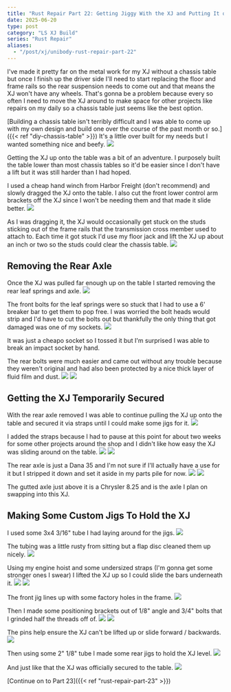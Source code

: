```yaml
---
title: "Rust Repair Part 22: Getting Jiggy With the XJ and Putting It on a Chassis Table"
date: 2025-06-20
type: post
category: "LS XJ Build"
series: "Rust Repair"
aliases:
  - "/post/xj/unibody-rust-repair-part-22"
---
```


I've made it pretty far on the metal work for my XJ without a chassis table but once I finish up the driver side I'll need to start replacing the floor and frame rails so the rear suspension needs to come out and that means the XJ won't have any wheels. That's gonna be a problem because every so often I need to move the XJ around to make space for other projects like repairs on my daily so a chassis table just seems like the best option.

[Building a chassis table isn't terribly difficult and I was able to come up with my own design and build one over the course of the past month or so.]({{< ref "diy-chassis-table" >}}) It's a little over built for my needs but I wanted something nice and beefy.
![](./images/1.jpg)

Getting the XJ up onto the table was a bit of an adventure. I purposely built the table lower than most chassis tables so it'd be easier since I don't have a lift but it was still harder than I had hoped.

I used a cheap hand winch from Harbor Freight (don't recommend) and slowly dragged the XJ onto the table. I also cut the front lower control arm brackets off the XJ since I won't be needing them and that made it slide better.
![](./images/2.jpg)

As I was dragging it, the XJ would occasionally get stuck on the studs sticking out of the frame rails that the transmission cross member used to attach to. Each time it got stuck I'd use my floor jack and lift the XJ up about an inch or two so the studs could clear the chassis table.
![](./images/3.jpg)

## Removing the Rear Axle

Once the XJ was pulled far enough up on the table I started removing the rear leaf springs and axle.
![](./images/3b.jpg)

The front bolts for the leaf springs were so stuck that I had to use a 6' breaker bar to get them to pop free. I was worried the bolt heads would strip and I'd have to cut the bolts out but thankfully the only thing that got damaged was one of my sockets.
![](./images/4.jpg)

It was just a cheapo socket so I tossed it but I'm surprised I was able to break an impact socket by hand.

The rear bolts were much easier and came out without any trouble because they weren't original and had also been protected by a nice thick layer of fluid film and dust.
![](./images/5.jpg)
![](./images/6.jpg)

## Getting the XJ Temporarily Secured

With the rear axle removed I was able to continue pulling the XJ up onto the table and secured it via straps until I could make some jigs for it.
![](./images/7.jpg)

I added the straps because I had to pause at this point for about two weeks for some other projects around the shop and I didn't like how easy the XJ was sliding around on the table.
![](./images/8.jpg)
![](./images/9.jpg)

The rear axle is just a Dana 35 and I'm not sure if I'll actually have a use for it but I stripped it down and set it aside in my parts pile for now.
![](./images/10.jpg)
![](./images/11.jpg)

The gutted axle just above it is a Chrysler 8.25 and is the axle I plan on swapping into this XJ.

## Making Some Custom Jigs To Hold the XJ

I used some 3x4 3/16" tube I had laying around for the jigs.
![](./images/12.jpg)

The tubing was a little rusty from sitting but a flap disc cleaned them up nicely.
![](./images/13.jpg)

Using my engine hoist and some undersized straps (I'm gonna get some stronger ones I swear) I lifted the XJ up so I could slide the bars underneath it.
![](./images/14.jpg)
![](./images/15.jpg)

The front jig lines up with some factory holes in the frame.
![](./images/16.jpg)

Then I made some positioning brackets out of 1/8" angle and 3/4" bolts that I grinded half the threads off of.
![](./images/17.jpg)
![](./images/18.jpg)

The pins help ensure the XJ can't be lifted up or slide forward / backwards.
![](./images/19.jpg)

Then using some 2" 1/8" tube I made some rear jigs to hold the XJ level.
![](./images/20.jpg)

And just like that the XJ was officially secured to the table.
![](./images/21.jpg)

[Continue on to Part 23]({{< ref "rust-repair-part-23" >}})
